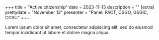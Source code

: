 +++
title = "Active citizenship"
date = 2023-11-13
description = ""
[extra]
prettydate = "November 13"
presenter = "Panel: PACT, CSGO, GSGIC, CGSU"
+++

Lorem ipsum dolor sit amet, consectetur adipiscing elit, sed do eiusmod tempor incididunt ut labore et dolore magna aliqua.

